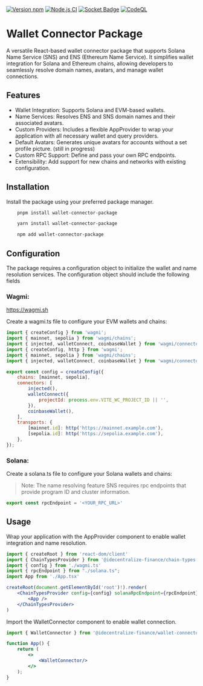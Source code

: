 
[![Version npm](https://img.shields.io/npm/v/@idecentralize-finance/chain-types.svg?logo=npm)](https://www.npmjs.com/package/@idecentralize-finance/chain-types)
[![Node.js CI](https://github.com/idecentralize-finance/chain-types/actions/workflows/npm-publish.yml/badge.svg)](https://github.com/idecentralize-finance/chain-types/actions/workflows/npm-publish.yml)
[![Socket Badge](https://socket.dev/api/badge/npm/package/@idecentralize-finance/chain-types)](https://socket.dev/npm/package/@idecentralize-finance/chain-types)
[![CodeQL](https://github.com/@idecentralize-finance/chain-types/actions/workflows/codeql.yml/badge.svg)](https://github.com/@idecentralize-finance/chain-types/actions/workflows/codeql.yml)

# Wallet Connector Package
A versatile React-based wallet connector package that supports Solana Name Service (SNS) and ENS (Ethereum Name Service). It simplifies wallet integration for Solana and Ethereum chains, allowing developers to seamlessly resolve domain names, avatars, and manage wallet connections.

## Features
- Wallet Integration: Supports Solana and EVM-based wallets.
- Name Services: Resolves ENS and SNS domain names and their associated avatars.
- Custom Providers: Includes a flexible AppProvider to wrap your application with all necessary wallet and query providers.
- Default Avatars: Generates unique avatars for accounts without a set profile picture. (still in progress)
- Custom RPC Support: Define and pass your own RPC endpoints.
- Extensibility: Add support for new chains and networks with existing configuration.


## Installation
Install the package using your preferred package manager.
```bash
    pnpm install wallet-connector-package
```
```bash
    yarn install wallet-connector-package
```
```bash
    npm add wallet-connector-package
```

## Configuration
The package requires a configuration object to initialize the wallet and name resolution services. The configuration object should include the following fields

### Wagmi:<EVMm>

  https://wagmi.sh

Create a wagmi.ts file to configure your EVM wallets and chains:
```jsx
import { createConfig } from 'wagmi';
import { mainnet, sepolia } from 'wagmi/chains';
import { injected, walletConnect, coinbaseWallet } from 'wagmi/connectors';
import { createConfig, http } from 'wagmi';
import { mainnet, sepolia } from 'wagmi/chains';
import { injected, walletConnect, coinbaseWallet } from 'wagmi/connectors';

export const config = createConfig({
    chains: [mainnet, sepolia],
    connectors: [
        injected(),
        walletConnect({
            projectId: process.env.VITE_WC_PROJECT_ID || '',
        }),
        coinbaseWallet(),
    ],
    transports: {
        [mainnet.id]: http('https://mainnet.example.com'),
        [sepolia.id]: http('https://sepolia.example.com'),
    },
});
```

### Solana:<Solana>

Create a solana.ts file to configure your Solana wallets and chains:

> Note: The name resolving feature SNS requires rpc endpoints that provide program ID and cluster information.

```jsx
export const rpcEndpoint = '<YOUR_RPC_URL>'
```

## Usage
Wrap your application with the AppProvider component to enable wallet integration and name resolution.

```jsx
import { createRoot } from 'react-dom/client'
import { ChainTypesProvider } from '@idecentralize-finance/chain-types';
import { config } from './wagmi.ts'
import { rpcEndpoint } from "./solana.ts";
import App from './App.tsx'

createRoot(document.getElementById('root')!).render(
    <ChainTypesProvider config={config} solanaRpcEndpoint={rpcEndpoint}>
        <App />
    </ChainTypesProvider>
)
```

Import the WalletConnector component to enable wallet connection.

```jsx
import { WalletConnector } from '@idecentralize-finance/wallet-connector';

function App() {
    return (
        <>
            <WalletConnector/>
        </>
    );
}
```
